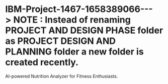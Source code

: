 # IBM-Project-1467-1658389066---> NOTE : Instead of renaming PROJECT AND DESIGN PHASE folder as PROJECT DESIGN AND PLANNING folder a new folder is created recently.

AI-powered Nutrition Analyzer for Fitness Enthusiasts.


